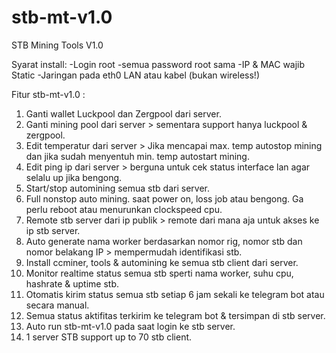 # stb-mt-v1.0
STB Mining Tools V1.0

Syarat install:
-Login root
-semua password root sama
-IP & MAC wajib Static
-Jaringan pada eth0 LAN atau kabel (bukan wireless!)

Fitur stb-mt-v1.0 :
1. Ganti wallet Luckpool dan Zergpool dari server.
2. Ganti mining pool dari server > sementara support hanya luckpool & zergpool.
2. Edit temperatur dari server > Jika mencapai max. temp autostop mining dan jika sudah menyentuh min. temp autostart mining.
3. Edit ping ip dari server > berguna untuk cek status interface lan agar selalu up jika bengong.
4. Start/stop automining semua stb dari server.
4. Full nonstop auto mining. saat power on, loss job atau bengong. Ga perlu reboot atau menurunkan clockspeed cpu.
5. Remote stb server dari ip publik > remote dari mana aja untuk akses ke ip stb server.
6. Auto generate nama worker berdasarkan nomor rig, nomor stb dan nomor belakang IP > mempermudah identifikasi stb.
7. Install ccminer, tools & automining ke semua stb client dari server.
8. Monitor realtime status semua stb sperti nama worker, suhu cpu, hashrate & uptime stb.
9. Otomatis kirim status semua stb setiap 6 jam sekali ke telegram bot atau secara manual.
10. Semua status aktifitas terkirim ke telegram bot & tersimpan di stb server.
11. Auto run stb-mt-v1.0 pada saat login ke stb server.
12. 1 server STB support up to 70 stb client.
